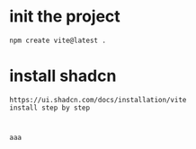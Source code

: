 # init the project

```
npm create vite@latest .
```

# install shadcn

```
https://ui.shadcn.com/docs/installation/vite
install step by step
```

#

```
aaa
```

